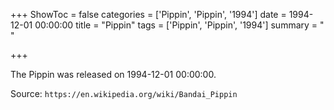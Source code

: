 +++
ShowToc = false
categories = ['Pippin', 'Pippin', '1994']
date = 1994-12-01 00:00:00
title = "Pippin"
tags = ['Pippin', 'Pippin', '1994']
summary = " "

+++

The Pippin was released on 1994-12-01 00:00:00.

Source: `https://en.wikipedia.org/wiki/Bandai_Pippin`


